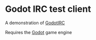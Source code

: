 # Godot IRC test client
A demonstration of [GodotIRC](https://github.com/Eggbertx/GodotIRC)

Requires the [Godot](https://godotengine.org/) game engine